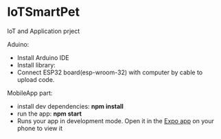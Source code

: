 # IoTSmartPet
IoT and Application prject


Aduino:
- Install Arduino IDE
- Install library:
- Connect ESP32 board(esp-wroom-32) with computer by cable to upload code.


MobileApp part:
- install dev dependencies: **npm install**
- run the app: **npm start**
- Runs your app in development mode. Open it in the [Expo app](https://expo.io) on your phone to view it
